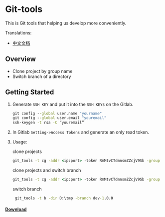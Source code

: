# Git-tools

This is Git tools that helping us develop more conveniently.

Translations:

* [中文文档](README_zh.md)

## Overview

- Clone project by group name
- Switch branch of a directory

## Getting Started

1.  Generate `SSH KEY` and put it into the `SSH KEYS` on the Gitlab.
    ```cmd
    git config --global user.name "yourname"
    git config --global user.email "youremail"
    ssh-keygen -t rsa -C “youremail”
    ```
2. In Gitlab `Setting->Access Tokens` and generate an only read token.
3. Usage:
    
    clone projects
    ```cmd
    git_tools -t cg -addr <ip:port> -token RmMtvCTdmnsmZZcjV9Sb -group IOT2 -out D:\tmp
   ```
    clone projects and switch branch
    ```cmd
    git_tools -t cg -addr <ip:port> -token RmMtvCTdmnsmZZcjV9Sb -group IOT2 -out [D:\tmp] -branch [dev-1.0.0] 
   ```
   switch branch
   ```cmd
    git_tools -t b -dir D:\tmp -branch dev-1.0.0 
   ```
#### [Download](https://github.com/ArronSeven/git-tools/releases)